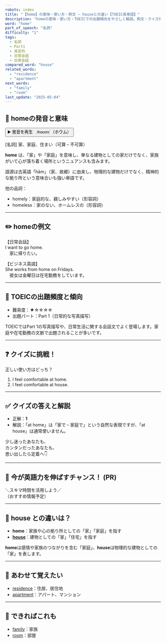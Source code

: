 ```yaml
---
robots: index
title: "【home】の意味・使い方・例文 ― houseとの違い【TOEIC英単語】"
description: "homeの意味・使い方・TOEICでの出題傾向をやさしく解説。例文・クイズ付きでhouseとの違いもわかりやすく学べます。"
word: "home"
part_of_speech: "名詞"
difficulty: "1"
tags:
  - 名詞
  - Part1
  - 肯定的
  - 日常会話
  - 日常会話
compared_word: "house"
related_words:
  - "residence"
  - "apartment"
next_words:
  - "family"
  - "room"
last_update: "2025-05-04"
---
```


## 🔰 homeの発音と意味

<button class="play-audio" onclick="playTTS('home')">
  <span class="play-audio-main">
    ▶️ 発音を再生　/hoʊm/
  </span>
  <span class="play-audio-sub">
    （ホウム）
  </span>
</button>

[名詞] 家、家庭、住まい（可算・不可算）

**home** は、「家」や「家庭」を意味し、単なる建物としての家だけでなく、家族がいて心が落ち着く場所というニュアンスも含みます。

語源は古英語「hām」（家、故郷）に由来し、物理的な建物だけでなく、精神的な拠り所という意味合いも強い単語です。

他の品詞：  
- homely：家庭的な、親しみやすい（形容詞）
- homeless：家のない、ホームレスの（形容詞）

---

## ✏️ homeの例文

【日常会話】  
I want to go home.  
　家に帰りたい。

【ビジネス英語】  
She works from home on Fridays.  
　彼女は金曜日は在宅勤務をしています。

---

## 🎯 TOEICの出題頻度と傾向

- 難易度：★☆☆☆☆
- 出題パート：Part 1（日常的な写真描写）

TOEICではPart 1の写真描写や、日常生活に関する会話文でよく登場します。家庭や在宅勤務の文脈で出題されることが多いです。

---

## ❓ クイズに挑戦！

正しい使い方はどっち？

1. I feel comfortable at home.  
2. I feel comfortable at house.

---

## ✅ クイズの答えと解説

- 正解：**1**
- 解説：「at home」は「家で・家庭で」という自然な表現ですが、「at house」は通常使いません。

少し迷ったあなたも、  
カンタンだったあなたも、  
思い出したら定着へ👇️

---

## 🚀 今が英語力を伸ばすチャンス！ (PR)

<div class="info-center">
＼スキマ時間を活用しよう／<br>  
（おすすめ情報予定）
</div>

---

## 🤔  house との違いは？

- **home**：家族や心の拠り所としての「家」「家庭」を指す
- **[house](/word/house)**：建物としての「家」「住宅」を指す

**home**は感情や家族のつながりを含む「家庭」、**house**は物理的な建物としての「家」を表します。

---

## 🧩 あわせて覚えたい

- [residence](/word/residence)：住居、居住地
- [apartment](/word/apartment)：アパート、マンション

---

## 📖 できればこれも

- [family](/word/family)：家族
- [room](/word/room)：部屋

<!-- cvid: aid12_bid06 -->
